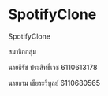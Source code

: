 # SpotifyClone

SpotifyClone

สมาชิกกลุ่ม

นายธีรัช ประสิทธิ์เวช 6110613178

นายธาม เธียระวิบูลย์ 6110680565
